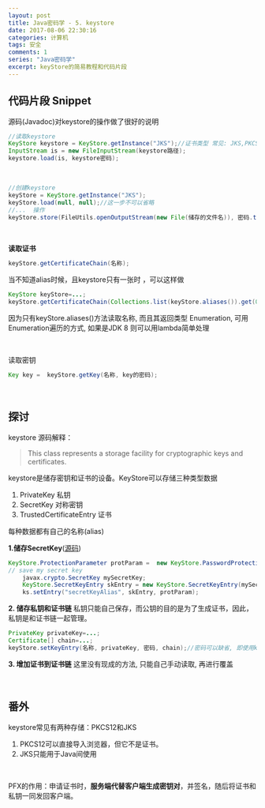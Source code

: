 ```yaml
---
layout: post
title: Java密码学 - 5. keystore
date: 2017-08-06 22:30:16
categories: 计算机
tags: 安全 
comments: 1
series: "Java密码学"
excerpt: keyStore的简易教程和代码片段
---
```


## 代码片段 Snippet

源码(Javadoc)对keystore的操作做了很好的说明

```java
//读取keystore
KeyStore keystore = KeyStore.getInstance("JKS");//证书类型 常见: JKS,PKCS12
InputStream is = new FileInputStream(keystore路径);
keystore.load(is, keystore密码);
```

<br>

```java
//创建keystore
keyStore = KeyStore.getInstance("JKS");
keyStore.load(null, null);//这一步不可以省略
//...  操作
keyStore.store(FileUtils.openOutputStream(new File(储存的文件名)), 密码.toCharArray());
```

<br>

**读取证书**

```java
keyStore.getCertificateChain(名称);
```

当不知道alias时候，且keystore只有一张时 ，可以这样做

```java
KeyStore keyStore=...;
keyStore.getCertificateChain(Collections.list(keyStore.aliases()).get(0));
```
因为只有keyStore.aliases()方法读取名称, 而且其返回类型 Enumeration, 可用Enumeration遍历的方式, 如果是JDK 8  则可以用lambda简单处理

<br>

读取密钥

```java
Key key =  keyStore.getKey(名称, key的密码);
```

<br>

## 探讨

keystore 源码解释：
> This class represents a storage facility for cryptographic keys and certificates.

keystore是储存密钥和证书的设备。KeyStore可以存储三种类型数据

1. PrivateKey 私钥
2. SecretKey 对称密钥
3. TrustedCertificateEntry 证书

每种数据都有自己的名称(alias) 

**1.储存SecretKey**([源码](https://docs.oracle.com/javase/7/docs/api/java/security/KeyStore.html))

```java
KeyStore.ProtectionParameter protParam =  new KeyStore.PasswordProtection(password);
// save my secret key
    javax.crypto.SecretKey mySecretKey;
    KeyStore.SecretKeyEntry skEntry = new KeyStore.SecretKeyEntry(mySecretKey);
    ks.setEntry("secretKeyAlias", skEntry, protParam);
```
**2. 储存私钥和证书链**
 私钥只能自己保存，而公钥的目的是为了生成证书，因此，私钥是和证书链一起管理。

```java
PrivateKey privateKey=...;
Certificate[] chain=...;
keyStore.setKeyEntry(名称, privateKey, 密码, chain);//密码可以缺省, 即使用keystore的密码
```
**3. 增加证书到证书链**
这里没有现成的方法, 只能自己手动读取, 再进行覆盖

<br>

## 番外

keystore常见有两种存储：PKCS12和JKS

1. PKCS12可以直接导入浏览器，但它不是证书。   
2. JKS只能用于Java间使用

<br>

PFX的作用：申请证书时，**服务端代替客户端生成密钥对**，并签名，随后将证书和私钥一同发回客户端。
